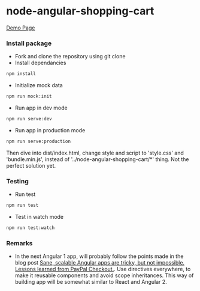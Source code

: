 # node-angular-shopping-cart


[Demo Page](http://yjcxy12.github.io/node-angular-shopping-cart/)
### Install package

- Fork and clone the repository using git clone
- Install dependancies
```sh
npm install
``` 
- Initialize mock data
```sh
npm run mock:init
```
- Run app in dev mode
```sh
npm run serve:dev
```
- Run app in production mode
```sh
npm run serve:production
```
Then dive into dist/index.html, change style and script to 'style.css' and 'bundle.min.js', instead of '../node-angular-shopping-cart/*' thing. Not the perfect solution yet.

### Testing

- Run test
```sh
npm run test
```

- Test in watch mode
```sh
npm run test:watch
```

### Remarks
- In the next Angular 1 app, will probably follow the points made in the blog post [Sane, scalable Angular apps are tricky, but not impossible. Lessons learned from PayPal Checkout.](https://medium.com/@bluepnume/sane-scalable-angular-apps-are-tricky-but-not-impossible-lessons-learned-from-paypal-checkout-c5320558d4ef#.1navupx3x).
Use directives everywhere, to make it reusable components and avoid scope inheritances. This way of building app will be somewhat similar to React and Angular 2.